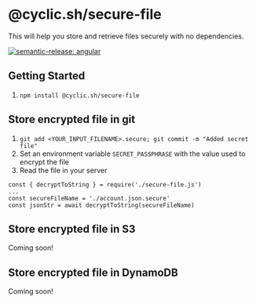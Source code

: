 # @cyclic.sh/secure-file

This will help you store and retrieve files securely with no dependencies.

[![semantic-release: angular](https://img.shields.io/badge/semantic--release-angular-e10079?logo=semantic-release)](https://github.com/semantic-release/semantic-release)



## Getting Started

1) `npm install @cyclic.sh/secure-file`

## Store encrypted file in git

1) `git add <YOUR_INPUT_FILENAME>.secure; git commit -m "Added secret file"`
1) Set an environment variable `SECRET_PASSPHRASE` with the value used to encrypt the file
1) Read the file in your server
```
const { decryptToString } = require('./secure-file.js')
...
const secureFileName = './account.json.secure'
const jsonStr = await decryptToString(secureFileName)
```

## Store encrypted file in S3

Coming soon!

## Store encrypted file in DynamoDB

Coming soon!


